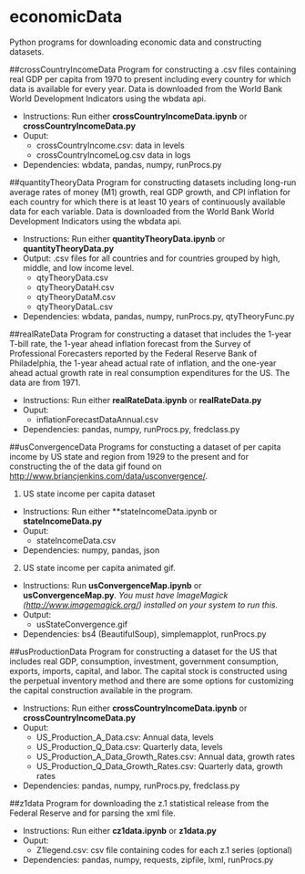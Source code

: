 # economicData
Python programs for downloading economic data and constructing datasets.

##crossCountryIncomeData
Program for constructing a .csv files containing real GDP per capita from 1970 to present including every country for which data is available for every year. Data is downloaded from the World Bank World Development Indicators using the wbdata api. 

  - Instructions: Run either **crossCountryIncomeData.ipynb** or **crossCountryIncomeData.py**
  - Ouput: 
     - crossCountryIncome.csv: data in levels
     - crossCountryIncomeLog.csv data in logs
  - Dependencies: wbdata, pandas, numpy, runProcs.py

##quantityTheoryData
Program for constructing datasets including long-run average rates of money (M1) growth, real GDP growth, and CPI inflation for each country for which there is at least 10 years of continuously available data for each variable. Data is downloaded from the World Bank World Development Indicators using the wbdata api.

  - Instructions: Run either **quantityTheoryData.ipynb** or **quantityTheoryData.py**
  - Output: .csv files for all countries and for countries grouped by high, middle, and low income level.
    - qtyTheoryData.csv
    - qtyTheoryDataH.csv
    - qtyTheoryDataM.csv
    - qtyTheoryDataL.csv
  - Dependencies: wbdata, pandas, numpy, runProcs.py, qtyTheoryFunc.py

##realRateData
Program for constructing a dataset that includes the 1-year T-bill rate, the 1-year ahead inflation forecast from the Survey of Professional Forecasters reported by the Federal Reserve Bank of Philadelphia, the 1-year ahead actual rate of inflation, and the one-year ahead actual growth rate in real consumption expenditures for the US. The data are from 1971.

- Instructions: Run either **realRateData.ipynb** or **realRateData.py**
- Ouput: 
   - inflationForecastDataAnnual.csv
- Dependencies: pandas, numpy, runProcs.py, fredclass.py
  
##usConvergenceData
Programs for constucting a dataset of per capita income by US state and region from 1929 to the present and for constructing the of the data gif found on http://www.briancjenkins.com/data/usconvergence/.

1. US state income per capita dataset
  - Instructions: Run either **stateIncomeData.ipynb or **stateIncomeData.py**
  - Ouput:
    - stateIncomeData.csv
  - Dependencies: numpy, pandas, json

2. US state income per capita animated gif.
  - Instructions: Run **usConvergenceMap.ipynb** or **usConvergenceMap.py**. *You must have ImageMagick (http://www.imagemagick.org/) installed on your system to run this.*
  - Output: 
    - usStateConvergence.gif
  - Dependencies: bs4 (BeautifulSoup), simplemapplot, runProcs.py
  
##usProductionData
Program for constructing a dataset for the US that includes real GDP, consumption, investment, government consumption, exports, imports, capital, and labor. The capital stock is constructed using the perpetual inventory method and there are some options for customizing the capital construction available in the program.

- Instructions: Run either **crossCountryIncomeData.ipynb** or **crossCountryIncomeData.py**
- Ouput: 
  - US_Production_A_Data.csv: Annual data, levels
  - US_Production_Q_Data.csv: Quarterly data, levels
  - US_Production_A_Data_Growth_Rates.csv: Annual data, growth rates
  - US_Production_Q_Data_Growth_Rates.csv: Quarterly data, growth rates 
- Dependencies: pandas, numpy, runProcs.py, fredclass.py

##z1data
Program for downloading the z.1 statistical release from the Federal Reserve and for parsing the xml file.
- Instructions: Run either **cz1data.ipynb** or **z1data.py**
- Ouput: 
   - Z1legend.csv: csv file containing codes for each z.1 series (optional)
- Dependencies: pandas, numpy, requests, zipfile, lxml, runProcs.py
